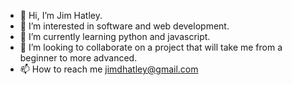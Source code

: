 - 👋 Hi, I’m Jim Hatley.
- 👀 I’m interested in software and web development. 
- 🌱 I’m currently learning python and javascript.
- 💞️ I’m looking to collaborate on a project that will take me from a beginner to more advanced.
- 📫 How to reach me jimdhatley@gmail.com

<!---
jhatley75/jhatley75 is a ✨ special ✨ repository because its `README.md` (this file) appears on your GitHub profile.
You can click the Preview link to take a look at your changes.
--->
